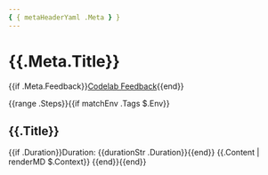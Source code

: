 ```yaml
---
{ { metaHeaderYaml .Meta } }
---
```


# {{.Meta.Title}}

{{if .Meta.Feedback}}[Codelab Feedback]({{.Meta.Feedback}}){{end}}

{{range .Steps}}{{if matchEnv .Tags $.Env}}

## {{.Title}}

{{if .Duration}}Duration: {{durationStr .Duration}}{{end}} {{.Content | renderMD $.Context}} {{end}}{{end}}

